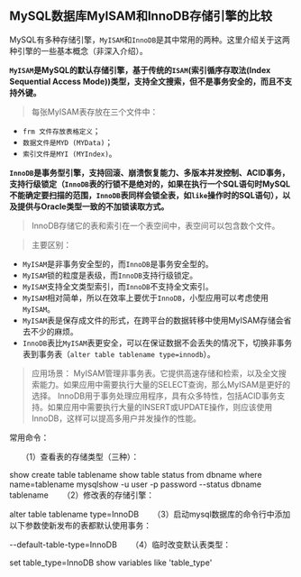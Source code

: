 ## MySQL数据库MyISAM和InnoDB存储引擎的比较

MySQL有多种存储引擎，`MyISAM`和`InnoDB`是其中常用的两种。这里介绍关于这两种引擎的一些基本概念（非深入介绍）。

**`MyISAM`是MySQL的默认存储引擎，基于传统的`ISAM`(索引循序存取法(Index Sequential Access Mode))类型，支持全文搜索，但不是事务安全的，而且不支持外键。**

>每张MyISAM表存放在三个文件中：
+ `frm 文件存放表格定义`；
+ `数据文件是MYD (MYData)`；
+ `索引文件是MYI (MYIndex)`。

**`InnoDB`是事务型引擎，支持回滚、崩溃恢复能力、多版本并发控制、ACID事务，支持行级锁定（`InnoDB`表的行锁不是绝对的，如果在执行一个SQL语句时MySQL不能确定要扫描的范围，`InnoDB`表同样会锁全表，如`like`操作时的SQL语句），以及提供与Oracle类型一致的不加锁读取方式。**

>InnoDB存储它的表和索引在一个表空间中，表空间可以包含数个文件。

>主要区别：
+ `MyISAM`是非事务安全型的，而`InnoDB`是事务安全型的。
+ `MyISAM`锁的粒度是表级，而`InnoDB`支持行级锁定。
+ `MyISAM`支持全文类型索引，而`InnoDB`不支持全文索引。
+ `MyISAM`相对简单，所以在效率上要优于`InnoDB`，小型应用可以考虑使用`MyISAM`。
+ `MyISAM`表是保存成文件的形式，在跨平台的数据转移中使用MyISAM存储会省去不少的麻烦。
+ `InnoDB`表比`MyISAM`表更安全，可以在保证数据不会丢失的情况下，切换非事务表到事务表（`alter table tablename type=innodb`）。

>应用场景：
MyISAM管理非事务表。它提供高速存储和检索，以及全文搜索能力。如果应用中需要执行大量的SELECT查询，那么MyISAM是更好的选择。
InnoDB用于事务处理应用程序，具有众多特性，包括ACID事务支持。如果应用中需要执行大量的INSERT或UPDATE操作，则应该使用InnoDB，这样可以提高多用户并发操作的性能。

常用命令：

　　（1）查看表的存储类型（三种）：

show create table tablename
show table status from  dbname  where name=tablename
mysqlshow  -u user -p password --status dbname tablename
　　（2）修改表的存储引擎：

alter table tablename type=InnoDB
　　（3）启动mysql数据库的命令行中添加以下参数使新发布的表都默认使用事务：

--default-table-type=InnoDB
　　（4）临时改变默认表类型：

set table_type=InnoDB
show variables like 'table_type'
